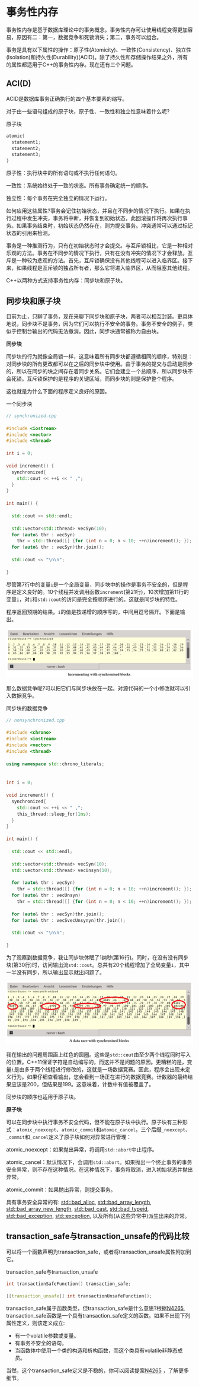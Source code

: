 # 事务性内存

事务性内存是基于数据库理论中的事务概念。事务性内存可让使用线程变得更加容易，原因有二：第一，数据竞争和死锁消失；第二，事务可以组合。

事务是具有以下属性的操作：原子性(Atomicity)、一致性(Consistency)、独立性(Isolation)和持久性(Durability)(ACID)。除了持久性和存储操作结果之外，所有的属性都适用于C++的事务性内存。现在还有三个问题。

## ACI(D)

ACID是数据库事务正确执行的四个基本要素的缩写。

对于由一些语句组成的原子块，原子性、一致性和独立性意味着什么呢?

原子块

```c++
atomic{
  statement1;
  statement2;
  statement3;
}
```

原子性：执行块中的所有语句或不执行任何语句。

一致性：系统始终处于一致的状态。所有事务确定统一的顺序。

独立性：每个事务在完全独立的情况下运行。

如何应用这些属性?事务会记住初始状态，并且在不同步的情况下执行。如果在执行过程中发生冲突，事务将中断，并恢复到初始状态，此回滚操作将再次执行事务。如果事务结束时，初始状态仍然存在，则为提交事务。冲突通常可以通过标记状态的引用来检测。

事务是一种推测行为，只有在初始状态时才会提交。与互斥锁相比，它是一种相对乐观的方法。事务在不同步的情况下执行，只有在没有冲突的情况下才会释放。互斥是一种较为悲观的方法。首先，互斥锁确保没有其他线程可以进入临界区。接下来，如果线程是互斥锁的独占所有者，那么它将进入临界区，从而阻塞其他线程。

C++以两种方式支持事务性内存：同步块和原子块。

## 同步块和原子块

目前为止，只聊了事务，现在来聊下同步块和原子块，两者可以相互封装。更具体地说，同步块不是事务，因为它们可以执行不安全的事务。事务不安全的例子，类似于控制台输出的代码无法撤消。因此，同步块通常被称为自由块。

**同步块**

同步块的行为就像全局锁一样，这意味着所有同步块都遵循相同的顺序，特别是：对同步块的所有更改都可以在之后的同步块中使用。由于事务的提交与启动是同步的，所以在同步的块之间存在着同步关系。它们会建立一个总顺序，所以同步块不会死锁。互斥锁保护的是程序的关键区域，而同步块的则是保护整个程序。

这也就是为什么下面的程序定义良好的原因。

一个同步块

```c++
// synchronized.cpp

#include <iostream>
#include <vector>
#include <thread>

int i = 0;

void increment() {
  synchronized{
    std::cout << ++i << " ,";
  }
}

int main() {

  std::cout << std::endl;

  std::vector<std::thread> vecSyn(10);
  for (auto& thr : vecSyn)
    thr = std::thread([] {for (int n = 0; n < 10; ++n)increment(); });
  for (auto& thr : vecSyn)thr.join();

  std::cout << "\n\n";

}
```

尽管第7行中的变量`i`是一个全局变量，同步块中的操作是事务不安全的，但是程序是定义良好的。10个线程并发调用函数`increment`(第21行)，10次增加第11行的变量`i`，对`i`和`std::cout`的访问是完全按顺序进行的。这就是同步块的特性。

程序返回预期的结果。`i`的值是按递增的顺序写的，中间用逗号隔开。下面是输出。

![](../../../images/detail/The-Future-CPP-20-23/10.png)

那么数据竞争呢?可以把它们与同步块放在一起。对源代码的一个小修改就可以引入数据竞争。

同步块的数据竞争

```c++
// nonsynchronized.cpp

#include <chrono>
#include <iostream>
#include <vector>
#include <thread>

using namespace std::chrono_literals;


int i = 0;

void increment() {
  synchronized{
    std::cout << ++i << " ,";
    this_thread::sleep_for(1ns);
  }
}

int main() {

  std::cout << std::endl;

  std::vector<std::thread> vecSyn(10);
  std::vector<std::thread> vecUnsyn(10);

  for (auto& thr : vecSyn)
    thr = std::thread([] {for (int n = 0; n < 10; ++n)increment(); });
  for (auto& thr : vecUnsyn)
    thr = std::thread([] {for (int n = 0; n < 10; ++n)increment(); });

  for (auto& thr : vecSyn)thr.join();
  for (auto& thr : vecSvecUnsynyn)thr.join();

  std::cout << "\n\n";

}
```

为了观察到数据竞争，我让同步块休眠了1纳秒(第16行)。同时，在没有没有同步块(第30行)时，访问输出流`std::cout`。总共有20个线程增加了全局变量`i`，其中一半没有同步，所以输出显示就出问题了。

![](../../../images/detail/The-Future-CPP-20-23/11.png)

我在输出的问题周围画上红色的圆圈。这些是`std::cout`由至少两个线程同时写入的位置。C++11保证字符是自动编写的，而这并不是问题的原因。更糟糕的是，变量`i`是由多于两个线程进行修改的，这就是一场数据竞赛。因此，程序会出现未定义行为。如果仔细查看输出，您会看到一场正在进行的数据竞赛。计数器的最终结果应该是200，但结果是199。这意味着，计数中有值被覆盖了。

同步块的顺序也适用于原子块。

**原子块**

可以在同步块中执行事务不安全代码，但不能在原子块中执行。原子块有三种形式：`atomic_noexcept`、`atomic_commit`和`atomic_cancel`。三个后缀`_noexcept`、`_commit`和`_cancel`定义了原子块如何对异常进行管理：

atomic_noexcept：如果抛出异常，将调用`std::abort`中止程序。

atomic_cancel：默认情况下，会调用`std::abort`。如果抛出一个终止事务的事务安全异常，则不存在这种情况。在这种情况下，事务将取消，进入初始状态并抛出异常。

atomic_commit：如果抛出异常，则提交事务。

具有事务安全异常的有: [std::bad_alloc](http://en.cppreference.com/w/cpp/memory/new/bad_alloc), [std::bad_array_length]( https://www.cs.helsinki.fi/group/boi2016/doc/cppreference/reference/en.cppreference.com/w/cpp/memory/new/bad_array_length.html), [std::bad_array_new_length](http://en.cppreference.com/w/cpp/memory/new/bad_array_new_length), [std::bad_cast](http://en.cppreference.com/w/cpp/types/bad_cast), [std::bad_typeid](http://en.cppreference.com/w/cpp/types/bad_typeid), [std::bad_exception](http://en.cppreference.com/w/cpp/error/bad_exception), [std::exception](http://en.cppreference.com/w/cpp/error/exception), 以及所有(从这些异常中)派生出来的异常。

## transaction_safe与transaction_unsafe的代码比较

可以将一个函数声明为transaction_safe，或者将transaction_unsafe属性附加到它。

transaction_safe与transaction_unsafe

```c++
int transactionSafeFunction() transaction_safe;

[[transaction_unsafe]] int transactionUnsafeFunction();
```

transaction_safe属于函数类型，但transaction_safe是什么意思?根据[N4265]( http://www.open-std.org/jtc1/sc22/wg21/docs/papers/2014/n4265.html), transaction_safe函数是一个具有transaction_safe定义的函数。如果不出现下列属性定义，则该定义成立:

* 有一个volatile参数或变量。
* 有事务不安全的语句。
* 当函数体中使用一个类的构造和析构函数，而这个类具有volatile非静态成员。

当然，这个transaction_safe定义是不稳的，你可以阅读提案[N4265]( http://www.open-std.org/jtc1/sc22/wg21/docs/papers/2014/n4265.html) ，了解更多细节。

